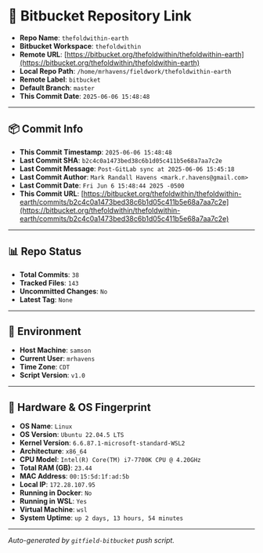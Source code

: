 # 🔗 Bitbucket Repository Link

- **Repo Name**: `thefoldwithin-earth`
- **Bitbucket Workspace**: `thefoldwithin`
- **Remote URL**: [https://bitbucket.org/thefoldwithin/thefoldwithin-earth](https://bitbucket.org/thefoldwithin/thefoldwithin-earth)
- **Local Repo Path**: `/home/mrhavens/fieldwork/thefoldwithin-earth`
- **Remote Label**: `bitbucket`
- **Default Branch**: `master`
- **This Commit Date**: `2025-06-06 15:48:48`

---

## 📦 Commit Info

- **This Commit Timestamp**: `2025-06-06 15:48:48`
- **Last Commit SHA**: `b2c4c0a1473bed38c6b1d05c411b5e68a7aa7c2e`
- **Last Commit Message**: `Post-GitLab sync at 2025-06-06 15:45:18`
- **Last Commit Author**: `Mark Randall Havens <mark.r.havens@gmail.com>`
- **Last Commit Date**: `Fri Jun 6 15:48:44 2025 -0500`
- **This Commit URL**: [https://bitbucket.org/thefoldwithin/thefoldwithin-earth/commits/b2c4c0a1473bed38c6b1d05c411b5e68a7aa7c2e](https://bitbucket.org/thefoldwithin/thefoldwithin-earth/commits/b2c4c0a1473bed38c6b1d05c411b5e68a7aa7c2e)

---

## 📊 Repo Status

- **Total Commits**: `38`
- **Tracked Files**: `143`
- **Uncommitted Changes**: `No`
- **Latest Tag**: `None`

---

## 🧭 Environment

- **Host Machine**: `samson`
- **Current User**: `mrhavens`
- **Time Zone**: `CDT`
- **Script Version**: `v1.0`

---

## 🧬 Hardware & OS Fingerprint

- **OS Name**: `Linux`
- **OS Version**: `Ubuntu 22.04.5 LTS`
- **Kernel Version**: `6.6.87.1-microsoft-standard-WSL2`
- **Architecture**: `x86_64`
- **CPU Model**: `Intel(R) Core(TM) i7-7700K CPU @ 4.20GHz`
- **Total RAM (GB)**: `23.44`
- **MAC Address**: `00:15:5d:1f:ad:5b`
- **Local IP**: `172.28.107.95`
- **Running in Docker**: `No`
- **Running in WSL**: `Yes`
- **Virtual Machine**: `wsl`
- **System Uptime**: `up 2 days, 13 hours, 54 minutes`

---

_Auto-generated by `gitfield-bitbucket` push script._

